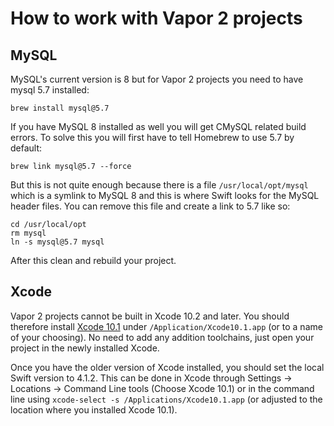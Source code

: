 # How to work with Vapor 2 projects

## MySQL

MySQL's current version is 8 but for Vapor 2 projects you need to have mysql 5.7 installed:

```
brew install mysql@5.7
```

If you have MySQL 8 installed as well you will get CMySQL related build errors. To solve this you will first have to tell Homebrew to use 5.7 by default:

```
brew link mysql@5.7 --force
```

But this is not quite enough because there is a file `/usr/local/opt/mysql` which is a symlink to MySQL 8 and this is where Swift looks for the MySQL header files. You can remove this file and create a link to 5.7 like so:

```
cd /usr/local/opt
rm mysql
ln -s mysql@5.7 mysql
```

After this clean and rebuild your project.

## Xcode
Vapor 2 projects cannot be built in Xcode 10.2 and later. You should therefore install [Xcode 10.1](https://developer.apple.com/download/more/) under `/Application/Xcode10.1.app` (or to a name of your choosing). No need to add any addition toolchains, just open your project in the newly installed Xcode.

Once you have the older version of Xcode installed, you should set the local Swift version to 4.1.2. This can be done in Xcode through Settings -> Locations -> Command Line tools (Choose Xcode 10.1) or in the command line using `xcode-select -s /Applications/Xcode10.1.app` (or adjusted to the location where you installed Xcode 10.1).

